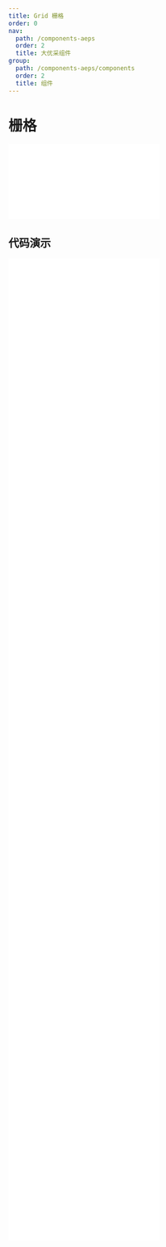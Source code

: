 ```yaml
---
title: Grid 栅格
order: 0
nav:
  path: /components-aeps
  order: 2
  title: 大优采组件
group:
  path: /components-aeps/components
  order: 2
  title: 组件
---
```


# 栅格

<div>
<embed src="@docs-common/grid/index.md"></embed>
</div>
        
## 代码演示

<Row gutter=8>

  <Col span=24>
    
  <div class="code-box"><embed src="@abiz-rc-aeps/grid/demo/basic-grid-aeps.md"></embed></div>
          
  <div class="code-box"><embed src="@abiz-rc-aeps/grid/demo/gutter-grid-aeps.md"></embed></div>
          
  <div class="code-box"><embed src="@abiz-rc-aeps/grid/demo/playground-grid-aeps.md"></embed></div>
          
  <div class="code-box"><embed src="@abiz-rc-aeps/grid/demo/flex-order-grid-aeps.md"></embed></div>
          
  <div class="code-box"><embed src="@abiz-rc-aeps/grid/demo/offset-grid-aeps.md"></embed></div>
          
  <div class="code-box"><embed src="@abiz-rc-aeps/grid/demo/sort-grid-aeps.md"></embed></div>
          
  <div class="code-box"><embed src="@abiz-rc-aeps/grid/demo/flex-grid-aeps.md"></embed></div>
          
  <div class="code-box"><embed src="@abiz-rc-aeps/grid/demo/flex-align-grid-aeps.md"></embed></div>
          
  <div class="code-box"><embed src="@abiz-rc-aeps/grid/demo/flex-stretch-grid-aeps.md"></embed></div>
          
  <div class="code-box"><embed src="@abiz-rc-aeps/grid/demo/responsive-grid-aeps.md"></embed></div>
          
  <div class="code-box"><embed src="@abiz-rc-aeps/grid/demo/responsive-more-grid-aeps.md"></embed></div>
          
  <div class="code-box"><embed src="@abiz-rc-aeps/grid/demo/useBreakpoint-grid-aeps.md"></embed></div>
          
  </Col>
          
</Row>
        
<div><embed src="@docs-common/grid/index-api.md"></embed><div>
